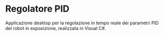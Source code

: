 # Regolatore PID
Applicazione desktop per la regolazione in tempo reale dei parametri PID del robot in esposizione, realizzata in Visual C#.
